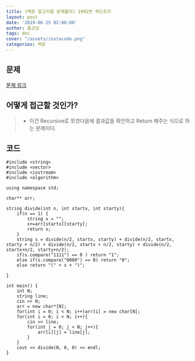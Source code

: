 ```yaml
---
title: (백준 알고리즘 문제풀이) 1992번 퀴드트리
layout: post
date: '2019-06-25 02:00:00'
author: 줌코딩
tags: dnc
cover: "/assets/instacode.png"
categories: 백준
---
```


## 문제

[문제 링크](https://www.acmicpc.net/problem/1992)


## 어떻게 접근할 것인가?

>* 이건 Recursive로 쪼갠다음에 결과값을 확인하고 Return 해주는 식으로 하는 문제이다.

## 코드

    #include <string>
    #include <vector>
    #include <iostream>
    #include <algorithm>

    using namespace std;

    char** arr;

    string divide(int n, int startx, int starty){
        if(n == 1) {
            string x = "";
            x+=arr[startx][starty];
            return x;
        }
        string s = divide(n/2, startx, starty) + divide(n/2, startx, starty + n/2) + divide(n/2, startx + n/2, starty) + divide(n/2, startx+n/2, starty+n/2);
        if(s.compare("1111") == 0 ) return "1";
        else if(s.compare("0000") == 0) return "0";
        else return "(" + s + ")";
    
    }

    int main() {
        int N;
        string line;
        cin >> N;
        arr = new char*[N];
        for(int i = 0; i < N; i++)arr[i] = new char[N];
        for(int i = 0; i < N; i++){
            cin >> line;
            for(int j = 0; j < N; j++){
                arr[i][j] = line[j];
            }
        }
        cout << divide(N, 0, 0) << endl;
    }


